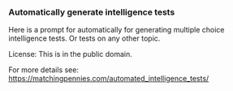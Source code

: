 ### Automatically generate intelligence tests

Here is a prompt for automatically for generating multiple choice intelligence tests. Or tests on any other topic.

License: This is in the public domain.

For more details see: https://matchingpennies.com/automated_intelligence_tests/
